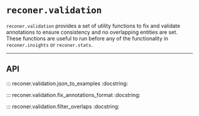 # `reconer.validation`

`reconer.validation` provides a set of utility functions to fix and validate annotations to ensure consistency and no overlapping entities are set.
These functions are useful to run before any of the functionality in `reconer.insights` or `reconer.stats`.

---
## API

::: reconer.validation.json_to_examples
    :docstring:

::: reconer.validation.fix_annotations_format
    :docstring:

::: reconer.validation.filter_overlaps
    :docstring:
